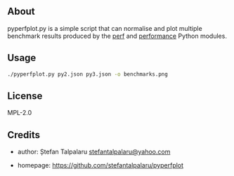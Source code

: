 ## About

pyperfplot.py is a simple script that can normalise and plot multiple benchmark results
produced by the [perf][1] and [performance][2] Python modules.

## Usage

```sh
./pyperfplot.py py2.json py3.json -o benchmarks.png
```

## License

MPL-2.0

## Credits

- author: Ștefan Talpalaru <stefantalpalaru@yahoo.com>

- homepage: https://github.com/stefantalpalaru/pyperfplot


[1]: https://github.com/vstinner/perf
[2]: https://github.com/python/performance

